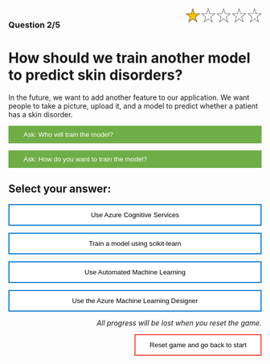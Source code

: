 <style>
.button  {
  color: white;
  width: 100%;
  padding: 8px 28px;
  background-color: #70AD47;
  transition-duration: 0.4s;
  text-align: left;
  border: 2px solid #70AD47;
}
.button:hover  {
  background-color: #507E32;
  color: white; 
  border: 2px solid #507E32;
}
.answerbutton  {
  border: 2px solid #0078D4;
  color: black;
  width: 100%;
  padding: 12px 28px;
  background-color: white;
  border: 2px solid #0078D4;
  transition-duration: 0.4s;
}
.answerbutton:hover  {
  background-color: #0078D4;
  color: white; 
  border: 2px solid #0078D4;
}
.resetbutton  {
  border: none;
  color: black;
  float: right;
  padding: 12px 28px;
  background-color: white;
  border: 2px solid #f44336;
  transition-duration: 0.4s;
}
.resetbutton:hover  {
  background-color: #f44336;
  color: white; 
  border: 2px solid #f44336;
}
</style>

<img style="float: right;width:30%;" src="./media/1-points.png">

### Question 2/5

# How should we train another model to predict skin disorders?

In the future, we want to add another feature to our application. We want people to take a picture, upload it, and a model to predict whether a patient has a skin disorder. 

<button class="button" onclick="document.getElementById('id01').style.display='block'">Ask: Who will train the model?</button>

<div id="id01" style="display:none;">
  <p>We do have the team of data scientists... But after asking around, no one seems to have extensive experience with computer vision models. Perhaps we'll hire a computer vision expert if skin disease detection proves to be a valuable addition to the application.</p>
</div>

<button class="button" onclick="document.getElementById('id02').style.display='block'">Ask: How do you want to train the model?</button>

<div id="id02" style="display:none;">
  <p>The skin detection feature is an idea we want to test. We don't want to spend too much time and effort training a data scientist to develop a computer vision model. We also don't want to minimize the amount of data or computing power needed to training the model.</p>
</div>

## Select your answer:

<button class="answerbutton" onclick="window.location.href='03A';">Use Azure Cognitive Services</button>

<button class="answerbutton" onclick="window.location.href='03B';">Train a model using scikit-learn</button>

<button class="answerbutton" onclick="window.location.href='03B';">Use Automated Machine Learning</button>

<button class="answerbutton" onclick="window.location.href='03B';">Use the Azure Machine Learning Designer</button>

<p style="text-align:right;"><i>All progress will be lost when you reset the game.</i></p>

<button class="resetbutton" onclick="window.location.href='../start-02-training';">Reset game and go back to start</button>


